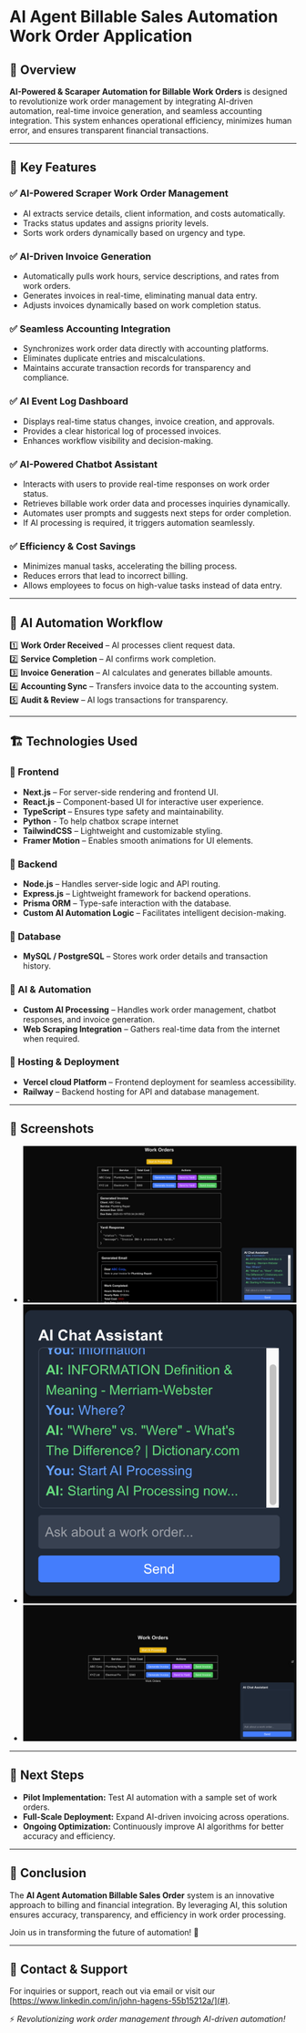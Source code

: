 # AI Agent Billable Sales Automation Work Order Application

## 🚀 Overview

**AI-Powered & Scaraper Automation for Billable Work Orders** is designed to revolutionize work order management by integrating AI-driven automation, real-time invoice generation, and seamless accounting integration. This system enhances operational efficiency, minimizes human error, and ensures transparent financial transactions.

---

## 🔑 Key Features

### ✅ AI-Powered Scraper Work Order Management
- AI extracts service details, client information, and costs automatically.
- Tracks status updates and assigns priority levels.
- Sorts work orders dynamically based on urgency and type.

### ✅ AI-Driven Invoice Generation
- Automatically pulls work hours, service descriptions, and rates from work orders.
- Generates invoices in real-time, eliminating manual data entry.
- Adjusts invoices dynamically based on work completion status.

### ✅ Seamless Accounting Integration
- Synchronizes work order data directly with accounting platforms.
- Eliminates duplicate entries and miscalculations.
- Maintains accurate transaction records for transparency and compliance.

### ✅ AI Event Log Dashboard
- Displays real-time status changes, invoice creation, and approvals.
- Provides a clear historical log of processed invoices.
- Enhances workflow visibility and decision-making.

### ✅ AI-Powered Chatbot Assistant
- Interacts with users to provide real-time responses on work order status.
- Retrieves billable work order data and processes inquiries dynamically.
- Automates user prompts and suggests next steps for order completion.
- If AI processing is required, it triggers automation seamlessly.

### ✅ Efficiency & Cost Savings
- Minimizes manual tasks, accelerating the billing process.
- Reduces errors that lead to incorrect billing.
- Allows employees to focus on high-value tasks instead of data entry.

---

## 🔄 AI Automation Workflow

1️⃣ **Work Order Received** – AI processes client request data.  
2️⃣ **Service Completion** – AI confirms work completion.  
3️⃣ **Invoice Generation** – AI calculates and generates billable amounts.  
4️⃣ **Accounting Sync** – Transfers invoice data to the accounting system.  
5️⃣ **Audit & Review** – AI logs transactions for transparency.  

---

## 🏗️ Technologies Used

### 🔹 Frontend
- **Next.js** – For server-side rendering and frontend UI.
- **React.js** – Component-based UI for interactive user experience.
- **TypeScript** – Ensures type safety and maintainability.
- **Python** - To help chatbox scrape internet 
- **TailwindCSS** – Lightweight and customizable styling.
- **Framer Motion** – Enables smooth animations for UI elements.

### 🔹 Backend
- **Node.js** – Handles server-side logic and API routing.
- **Express.js** – Lightweight framework for backend operations.
- **Prisma ORM** – Type-safe interaction with the database.
- **Custom AI Automation Logic** – Facilitates intelligent decision-making.

### 🔹 Database
- **MySQL / PostgreSQL** – Stores work order details and transaction history.

### 🔹 AI & Automation
- **Custom AI Processing** – Handles work order management, chatbot responses, and invoice generation.
- **Web Scraping Integration** – Gathers real-time data from the internet when required.

### 🔹 Hosting & Deployment
- **Vercel cloud Platform** – Frontend deployment for seamless accessibility.
- **Railway** – Backend hosting for API and database management.

---

## 📸 Screenshots

- ![Dashboard View](/public/AI.png)
- ![Chatbot in Action](/public/chatbot.png)
- ![Invoice Processing](/public/dashboard.png)

---

## 📌 Next Steps
- **Pilot Implementation:** Test AI automation with a sample set of work orders.
- **Full-Scale Deployment:** Expand AI-driven invoicing across operations.
- **Ongoing Optimization:** Continuously improve AI algorithms for better accuracy and efficiency.

---

## 🎯 Conclusion
The **AI Agent Automation Billable Sales Order** system is an innovative approach to billing and financial integration. By leveraging AI, this solution ensures accuracy, transparency, and efficiency in work order processing. 

Join us in transforming the future of automation! 🚀

---

## 📩 Contact & Support
For inquiries or support, reach out via email or visit our [https://www.linkedin.com/in/john-hagens-55b15212a/](#).

⚡️ *Revolutionizing work order management through AI-driven automation!*
